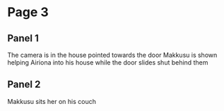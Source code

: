 # Page 3
## Panel 1  

The camera is in the house pointed towards the door
Makkusu is shown helping Airiona into his house while the door slides shut behind them

## Panel 2
Makkusu sits her on his couch